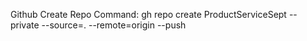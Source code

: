 Github Create Repo Command: 
gh repo create ProductServiceSept --private --source=. --remote=origin --push
